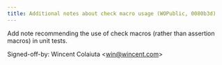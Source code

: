 ```yaml
---
title: Additional notes about check macro usage (WOPublic, 0080b3d)
---
```


Add note recommending the use of check macros (rather than assertion macros) in unit tests.

Signed-off-by: Wincent Colaiuta &lt;win@wincent.com&gt;
